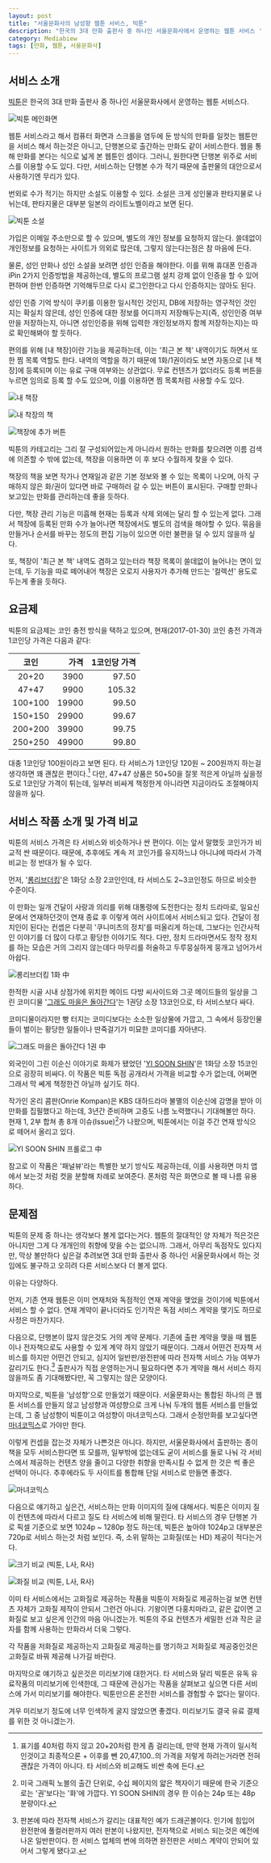 ```yaml
---
layout: post
title: "서울문화사의 남성향 웹툰 서비스, 빅툰"
description: "한국의 3대 만화 출판사 중 하나인 서울문화사에서 운영하는 웹툰 서비스 '빅툰'을 소개한다."
category: Mediabiew
tags: [만화, 웹툰, 서울문화사]
---
```


## 서비스 소개

[빅툰](http://www.big-toon.com/)은 한국의 3대 만화 출판사 중 하나인 서울문화사에서 운영하는 웹툰 서비스다.

![빅툰 메인화면](https://lh3.googleusercontent.com/-uAQ_qr8BfjQ/WJCg0QqaNNI/AAAAAAAAStQ/zgTBN9gozMc90J9ok__irAiZp3FbeAwZwCLcB/w600/big-toon-main.jpg "빅툰은 서울문화사에서 운영하는 웹툰 서비스다.")

웹툰 서비스라고 해서 컴퓨터 화면과 스크롤을 염두에 둔 방식의 만화를 일컷는 웹툰만을 서비스 해서 하는것은 아니고, 단행본으로 출간하는 만화도 같이 서비스한다.
웹을 통해 만화를 본다는 식으로 넓게 본 웹툰인 셈이다.
그러니, 원한다면 단행본 위주로 서비스를 이용할 수도 있다.
다만, 서비스하는 단행본 수가 적기 때문에 출판물의 대안으로서 사용하기엔 무리가 있다.

번외로 수가 적기는 하지만 소설도 이용할 수 있다.
소설은 크게 성인물과 판타지물로 나뉘는데, 판타지물은 대부분 일본의 라이트노벨이라고 보면 된다.

![빅툰 소설](https://lh3.googleusercontent.com/-W0FB4BnoKR0/WJChdUh8J8I/AAAAAAAAStY/yqHDA94TJk8Cdobp4ccR-19zYIfiMcLXQCLcB/w600/big-toon-novel.jpg "소설은 수가 적고 거의 성인물과 라이트노벨이다.")

가입은 이메일 주소만으로 할 수 있으며, 별도의 개인 정보를 요청하지 않는다.
쓸데없이 개인정보를 요청하는 사이트가 의외로 많은데, 그렇지 않는다는점은 참 마음에 든다.

물론, 성인 만화나 성인 소설을 보려면 성인 인증을 해야한다.
이를 위해 휴대폰 인증과 iPin 2가지 인증방법을 제공하는데,
별도의 프로그램 설치 강제 없이 인증을 할 수 있어 편하며
한번 인증하면 기억해두므로 다시 로그인한다고 다시 인증하지는 않아도 된다.

성인 인증 기억 방식이 쿠키를 이용한 일시적인 것인지, DB에 저장하는 영구적인 것인지는 확실치 않은데, 성인 인증에 대한 정보를 어디까지 저장해두는지(즉, 성인인증 여부만을 저장하는지, 아니면 성인인증을 위해 입력한 개인정보까지 함께 저장하는지)는 따로 확인해봐야 할 듯하다.

편의를 위해 [내 책장]이란 기능을 제공하는데,
이는 '최근 본 책' 내역이기도 하면서 또한 찜 목록 역할도 한다.
내역의 역할을 하기 때문에 1화/1권이라도 보면 자동으로 [내 책장]에 등록되며 이는 유료 구매 여부와는 상관없다.
무료 컨텐츠가 없더라도 등록 버튼을 누르면 임의로 등록 할 수도 있으며, 이를 이용하면 찜 목록처럼 사용할 수도 있다.

![내 책장](https://lh3.googleusercontent.com/-2ZNRP3SVhrg/WJCiz1ntQrI/AAAAAAAAStw/9-MAUwLXlMgZ6Yz5f6jueJKuRFX3o29oQCLcB/w600/big-toon-book-cage.jpg "한번이라도 보거나 추가 버튼을 누르면 책장에 등록된다.")

![내 착장의 책](https://lh3.googleusercontent.com/-BY9aEVerGgQ/WJCjG-VBrJI/AAAAAAAASuA/xV12MYZI_MA4x6rf1C28gMzvUU0ggGs4wCLcB/s550/big-toon-book-case-sub.jpg "책장의 책을 보면 기본 정보와 화/권 목록, 구매버튼이 표시된다.")

![책장에 추가 버튼](https://lh3.googleusercontent.com/-tvRX6UYT4Xs/WJCi_USKN9I/AAAAAAAASt4/P6GR0bvtZqYAPACEi3gPJ1eZpfnCkH-XQCLcB/w600/big-toon-book-cage-add.jpg "목록의 왼쪽 위와 왼쪽 아래에 있는 추가 버튼을 눌러 책장에 등록할 수도 있다.")

빅툰의 카테고리는 그리 잘 구성되어있는게 아니라서
원하는 만화를 찾으려면 이름 검색에 의존할 수 밖에 없는데,
책장을 이용하면 이 후 보다 수월하게 찾을 수 있다.

책장의 책을 보면 작가나 연재일과 같은 기본 정보와 볼 수 있는 목록이 나오며,
아직 구매하지 않은 화/권이 있다면 바로 구매하러 갈 수 있는 버튼이 표시된다.
구매할 만화나 보고있는 만화를 관리하는데 좋을 듯하다.

다만, 책장 관리 기능은 미흡해 현재는 등록과 삭제 외에는 달리 할 수 있는게 없다.
그래서 책장에 등록된 만화 수가 늘어나면 책장에서도 별도의 검색을 해야할 수 있다.
묶음을 만들거나 순서를 바꾸는 정도의 편집 기능이 있으면 이런 불편을 덜 수 있지 않을까 싶다.

또, 책장이 '최근 본 책' 내역도 겸하고 있는터라 책장 목록이 쓸데없이 늘어나는 면이 있는데,
두 기능을 따로 떼어내어 책장은 오로지 사용자가 추가해 만드는 '컬렉션' 용도로 두는게 좋을 듯하다.



## 요금제

빅툰의 요금제는 코인 충전 방식을 택하고 있으며, 현재(2017-01-30) 코인 충전 가격과 1코인당 가격은 다음과 같다:

   코인   |  가격  | 1코인당 가격
:--------:|-------:|-------------:
   20+20  |   3900 |    97.50
   47+47  |   9900 |   105.32
  100+100 |  19900 |    99.50
  150+150 |  29900 |    99.67
  200+200 |  39900 |    99.75
  250+250 |  49900 |    99.80

대충 1코인당 100원이라고 보면 된다.
타 서비스가 1코인당 120원 ~ 200원까지 하는걸 생각하면 꽤 괜찮은 편이다.[^1]
다만, 47+47 상품은 50+50을 잘못 적은게 아닐까 싶을정도로 1코인당 가격이 튀는데,
일부러 비싸게 책정한게 아니라면 지금이라도 조절해야지 않을까 싶다.

[^1]: 표기를 40처럼 하지 않고 20+20처럼 한게 좀 걸리는데, 만약 현재 가격이 일시적인것이고 최종적으론 + 이후를 뺀 20,47,100..의 가격을 저렇게 하려는거라면 전혀 괜찮은 가격이 아니다. 타 서비스와 비교해도 비싼 축에 든다.



## 서비스 작품 소개 및 가격 비교

빅툰의 서비스 가격은 타 서비스와 비슷하거나 싼 편이다.
이는 앞서 말했듯 코인가가 비교적 싼 때문이다.
때문에, 추후에도 계속 저 코인가를 유지하느냐 아니냐에 따라서 가격 비교는 정 반대가 될 수 있다.

먼저, '[롱리브더킹](http://www.big-toon.com/comic_list.php?unqno=1846)'은 1화당 소장 2코인인데, 타 서비스도 2~3코인정도 하므로 비슷한 수준이다.

이 만화는 일개 건달이 사랑과 의리를 위해 대통령에 도전한다는 정치 드라마로,
일요신문에서 연재하던것이 연재 종료 후 이렇게 여러 사이트에서 서비스되고 있다.
건달이 정치인이 된다는 컨셉은 다분히 '쿠니미츠의 정치'를 떠올리게 하는데,
그보다는 인간사적인 이야기를 더 많이 다루고 황당한 이야기도 적다.
다만, 정치 드라마면서도 정작 정치를 하는 모습은 거의 그리지 않는데다
마무리를 허술하고 두루뭉실하게 뭉개고 넘어가서 아쉽다.

![롱리브더킹 1화 中](https://lh3.googleusercontent.com/-2K6vx4SN1gw/WJCja7DM0kI/AAAAAAAASuI/mipaS_YJ39EJ7mH_n-hzuIayAhAPDQ5nwCLcB/w232/long-live-the-king-1-001-008-4.jpg "차는법도 참 각양각색이라고 생각했던 이 얘기가 결국 정치에 뛰어드는 계기 중 하나가 된다.")

한적한 시골 시내 상점가에 위치한 메이드 다방 씨사이드와 그곳 메이드들의 일상을 그린 코미디물 '[그래도 마을은 돌아간다](http://www.big-toon.com/comic_list.php?unqno=2108)'는 1권당 소장 13코인으로, 타 서비스보다 싸다.

코미디물이라지만 빵 터지는 코미디보다는 소소한 일상물에 가깝고,
그 속에서 등장인물들이 벌이는 황당한 일들이나 딴죽걸기가 미묘한 코미디를 자아낸다.

![그래도 마을은 돌아간다 1권 中](https://lh3.googleusercontent.com/-rNHINHOYSe8/WJCoNLdu7pI/AAAAAAAASvA/Ez0vHMlsOYIH1t1IKW6XfoMfiho9yCAXACLcB/w320/soremachi_01-p009-6.jpg "일상과 황당함, 그리고 딴죽 사이에서 미묘한 코미디를 자아낸다.")

외국인이 그린 이순신 이야기로 화제가 됐었던 '[YI SOON SHIN](http://www.big-toon.com/comic_list.php?unqno=2339)'은 1화당 소장 15코인으로 굉장히 비싸다.
이 작품은 빅툰 독점 공개라서 가격을 비교할 수가 없는데, 어쩌면 그래서 막 쎄게 책정한건 아닐까 싶기도 하다.

작가인 온리 콤판(Onrie Kompan)은 KBS 대하드라마 불멸의 이순신에 감명을 받아 이 만화를 집필했다고 하는데, 3년간 준비하며 고증도 나름 노력했다니 기대해볼만 하다.
현재 1, 2부 합쳐 총 8개 이슈(Issue)[^2]가 나왔으며, 빅툰에서는 이걸 주간 연재 방식으로 떼어서 올리고 있다.

[^2]: 미국 그래픽 노블의 출간 단위로, 수십 페이지의 얇은 책자이기 때문에 한국 기준으로는 '권'보다는 '화'에 가깝다. YI SOON SHIN의 경우 한 이슈는 24p 또는 48p 분량이다.

![YI SOON SHIN 프롤로그 中](https://lh3.googleusercontent.com/-CMThqJQV0gY/WJCucKdkIBI/AAAAAAAASvU/-Nhj5q_8cg45HLr0iDKwrjeNJpuKwF6gwCLcB/w307/yi-soon-shin-000-009-1.jpg "YI SOON SHIN은 이순신의 일대기를 그린 그래픽노블로, 빅툰 독점 공개다.")

참고로 이 작품은 '패널뷰'라는 특별한 보기 방식도 제공하는데,
이를 사용하면 마치 앱에서 보는것 처럼 컷을 분할해 차례로 보여준다.
폰처럼 작은 화면으로 볼 때 나름 유용하다.



## 문제점

빅툰의 문제 중 하나는 생각보다 볼게 없다는거다.
웹툰의 절대적인 양 자체가 적은것은 아니지만 그게 다 개개인의 취향에 맞을 수는 없으니까.
그래서, 아무리 독점작도 있다지만, 막상 볼만하다 싶은걸 추려보면 3대 만화 출판사 중 하나인 서울문화사에서 하는 것임에도 불구하고 오히려 다른 서비스보다 더 볼게 없다.

이유는 다양하다.

먼저, 기존 연재 웹툰은 이미 연재처와 독점적인 연재 계약을 맺었을 것이기에 빅툰에서 서비스 할 수 없다.
연재 계약이 끝나더라도 인기작은 독점 서비스 계약을 맺기도 하므로 사정은 마찬가지다.

다음으로, 단행본이 많지 않은것도 거의 계약 문제다.
기존에 출판 계약을 맺을 때 웹툰이나 전자책으로도 사용할 수 있게 계약 하지 않았기 때문이다.
그래서 어떤건 전자책 서비스를 하지만 어떤건 안되고, 심지어 일반판/완전판에 따라 전자책 서비스 가능 여부가 갈리기도 한다.[^3]
출판사가 직접 운영하는거니 필요하다면 추가 계약을 해서 서비스 하지 않을까도 좀 기대해봤다만, 꼭 그렇지는 않은 모양이다.

[^3]: 판본에 따라 전자책 서비스가 갈리는 대표적인 예가 드래곤볼이다. 인기에 힘입어 완전판에 풀컬러판까지 여러 판본이 나왔지만, 전자책으로 서비스 되는것은 예전에 나온 일반판이다. 한 서비스 업체의 변에 의하면 완전판은 서비스 계약이 안되어 있어서 그렇게 됐다고.

마지막으로, 빅툰을 '남성향'으로 만들었기 때문이다.
서울문화사는 통합된 하나의 큰 웹툰 서비스를 만들지 않고
남성향과 여성향으로 크게 나눠 두개의 웹툰 서비스를 만들었는데,
그 중 남성향이 빅툰이고 여성향이 마녀코믹스다.
그래서 순정만화를 보고싶다면 [마녀코믹스](http://www.mcomics.co.kr/)로 가야만 한다.

이렇게 컨셉을 잡는것 자체가 나쁜것은 아니다.
하지만, 서울문화사에서 출판하는 종이책을 모두 서비스한다면 또 모를까,
일부밖에 없는데도 굳이 서비스를 둘로 나눠 각 서비스에서 제공하는 컨텐츠 양을 줄이고
다양한 취향을 만족시킬 수 없게 한 것은 썩 좋은 선택이 아니다.
추후에라도 두 사이트를 통합해 단일 서비스로 만들면 좋겠다.

![마녀코믹스](https://lh3.googleusercontent.com/-z20QNxqukns/WJDIm8STzFI/AAAAAAAASwE/O2AGrg-fsuImUQWrI9DpY2XgnmNPQUNOgCLcB/w270/mcomics.jpg "굳이 별도 서비스로 나눠서 순정만화를 보려면 마녀코믹스로 가야만 한다.")

다음으로 얘기하고 싶은건, 서비스하는 만화 이미지의 질에 대해서다.
빅툰은 이미지 질이 컨텐츠에 따라서 다르고 질도 타 서비스에 비해 딸린다.
타 서비스의 경우 단행본 가로 픽셀 기준으로 보면 1024p ~ 1280p 정도 하는데,
빅툰은 높아야 1024p고 대부분은 720p로 서비스 하는것 처럼 보인다.
즉, 소위 말하는 고화질(또는 HD) 제공이 적다는거다.

![크기 비교 (빅툰, L사, R사)](https://lh3.googleusercontent.com/-IGEh21evibk/WJDEWIvtoII/AAAAAAAASvo/ct5N3BLmt1Q2L34_uiRxLdz40s4j2ztXwCLcB/w604/lltk-compare-size.jpg "크기 비교. 왼쪽부터 빅툰, L사, R사")

![화질 비교 (빅툰, L사, R사)](https://lh3.googleusercontent.com/-T7OVd1yVgnU/WJDEaj5B-yI/AAAAAAAASvw/-4aigW7Nb0wNcTEtWoGnfri0HpElhwnawCLcB/w604/lltk-compare-quality.png "화질 비교. 왼쪽부터 빅툰, L사, R사")

이미 타 서비스에서는 고화질로 제공하는 작품을
빅툰이 저화질로 제공하는걸 보면 컨텐츠 자체가 고화질 제작이 안되서 그런건 아니다.
기왕이면 다홍치마라고, 같은 값이면 고화질로 보고 싶은게 인간의 마음 아니겠는가.
빅툰의 주요 컨텐츠가 세밀한 선과 작은 글자를 함께 사용하는 만화라서 더욱 그렇다.

각 작품을 저화질로 제공하는지 고화질로 제공하는를 명기하고
저화질로 제공중인것은 고화질로 바꿔 제공해 나가길 바란다.

마지막으로 얘기하고 싶은것은 미리보기에 대한거다.
타 서비스와 달리 빅툰은 유독 유료작품의 미리보기에 인색한데,
그 때문에 관심가는 작품을 살펴보고 싶으면 다른 서비스에 가서 미리보기를 해야한다.
빅툰만으론 온전한 서비스를 경험할 수 없다는 말이다.

겨우 미리보기 정도에 너무 인색하게 굴지 않았으면 좋겠다.
미리보기도 결국 유료 결제를 위한 것 아니겠는가.
